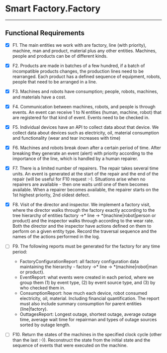 # Smart Factory.Factory

---

## Functional Requirements

* [x] F1. The main entities we work with are factory, line (with priority), machine, man and product, 
material plus any other entities. Machines, people and products can be of different kinds.


* [x] F2.	Products are made in batches of a few hundred, if a batch of incompatible products changes, 
the production lines need to be rearranged. Each product has a defined sequence of equipment, robots, people that need to be arranged in a line.


* [x] F3. Machines and robots have consumption; people, robots, machines, and materials have a cost.


* [x] F4. Communication between machines, robots, and people is through events.
An event can receive 1 to N entities (human, machine, robot) that are registered for that kind of event. Events need to be checked in.


* [x] F5.	Individual devices have an API to collect data about that device. We collect data about devices such as electricity,
oil, material consumption and functionality (wear and tear increases with time)


* [x] F6. Machines and robots break down after a certain period of time. After breaking they generate an event (alert) 
with priority according to the importance of the line, which is handled by a human repairer.


* [x] F7.	There is a limited number of repairers. The repair takes several time units. 
An event is generated at the start of the repair and the end of the repair (will be useful for F10 request :-). Situations arise when no repairers are available - then one waits until one of them becomes available. When a repairer becomes available, the repairer starts on the 1st highest priority, 2nd oldest defect.


* [x] F8.	Visit of the director and inspector. We implement a factory visit, where the director walks through the factory 
exactly according to the tree hierarchy of entities factory ->* line -> *(machine|robot|person or product) and the inspector walks through according to the wear rate. Both the director and the inspector have actions defined on them to perform on a given entity type. Record the traversal sequence and the names of the actions performed in the log.


* [ ] F9.	The following reports must be generated for the factory for any time period:
  * FactoryConfigurationReport: all factory configuration data maintaining the hierarchy - factory ->* line -> *(machine|robot|man or product).
  * EventReport: what events were created in each period, where we group them (1) by event type, (2) by event source type, and (3) by who checked them in.
  * ConsumptionReport: how much each device, robot consumed electricity, oil, material. Including financial quantification. The report must also include summary consumption for parent entities (line|factory).
  * OuttagesReport: Longest outage, shortest outage, average outage time, average wait time for repairman and types of outage sources sorted by outage length.


* [ ] F10.	Return the states of the machines in the specified clock cycle (other than the last :-)). 
Reconstruct the state from the initial state and the sequence of events that were executed on the machine.




